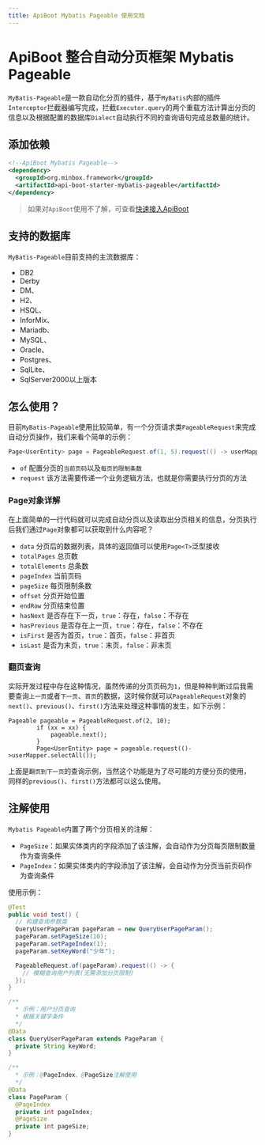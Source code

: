 ```yaml
---
title: ApiBoot Mybatis Pageable 使用文档
---
```


# ApiBoot 整合自动分页框架 Mybatis Pageable

`MyBatis-Pageable`是一款自动化分页的插件，基于`MyBatis`内部的插件`Interceptor`拦截器编写完成，拦截`Executor.query`的两个重载方法计算出分页的信息以及根据配置的数据库`Dialect`自动执行不同的查询语句完成总数量的统计。

## 添加依赖

```xml
<!--ApiBoot Mybatis Pageable-->
<dependency>
  <groupId>org.minbox.framework</groupId>
  <artifactId>api-boot-starter-mybatis-pageable</artifactId>
</dependency>
```

> 如果对`ApiBoot`使用不了解，可查看[快速接入ApiBoot](/docs/quick-start.html)

## 支持的数据库
`MyBatis-Pageable`目前支持的主流数据库：
- DB2
- Derby
- DM、
- H2、
- HSQL、
- InforMix、
- Mariadb、
- MySQL、
- Oracle、
- Postgres、
- SqlLite、
- SqlServer2000以上版本

## 怎么使用？
目前`MyBatis-Pageable`使用比较简单，有一个分页请求类`PageableRequest`来完成自动分页操作，我们来看个简单的示例：
```java
Page<UserEntity> page = PageableRequest.of(1, 5).request(() -> userMapper.selectAll());
```

- `of`  配置分页的`当前页码`以及`每页的限制条数`
- `request` 该方法需要传递一个业务逻辑方法，也就是你需要执行分页的方法

### Page对象详解
在上面简单的一行代码就可以完成自动分页以及读取出分页相关的信息，分页执行后我们通过`Page`对象都可以获取到什么内容呢？
- `data` 分页后的数据列表，具体的返回值可以使用`Page<T>`泛型接收
- `totalPages` 总页数
- `totalElements` 总条数
- `pageIndex` 当前页码
- `pageSize` 每页限制条数
- `offset` 分页开始位置
- `endRow` 分页结束位置
- `hasNext` 是否存在下一页，`true`：存在，`false`：不存在
- `hasPrevious` 是否存在上一页，`true`：存在，`false`：不存在
- `isFirst` 是否为首页，`true`：首页，`false`：非首页
- `isLast` 是否为末页，`true`：末页，`false`：非末页

### 翻页查询
实际开发过程中存在这种情况，虽然传递的分页页码为`1`，但是种种判断过后我需要查询`上一页`或者`下一页`、`首页`的数据，这时候你就可以`PageableRequest`对象的`next()`、`previous()`、`first()`方法来处理这种事情的发生，如下示例：
```
Pageable pageable = PageableRequest.of(2, 10);
        if (xx = xx) {
            pageable.next();
        }
        Page<UserEntity> page = pageable.request(()->userMapper.selectAll());
```
上面是`翻页到下一页`的查询示例，当然这个功能是为了尽可能的方便分页的使用，同样的`previous()`、`first()`方法都可以这么使用。

## 注解使用

`Mybatis Pageable`内置了两个分页相关的注解：

- `PageSize`：如果实体类内的字段添加了该注解，会自动作为分页每页限制数量作为查询条件
- `PageIndex`：如果实体类内的字段添加了该注解，会自动作为分页当前页码作为查询条件

使用示例：

```java
@Test
public void test() {
  // 构建查询参数类
  QueryUserPageParam pageParam = new QueryUserPageParam();
  pageParam.setPageSize(10);
  pageParam.setPageIndex(1);
  pageParam.setKeyWord("少年");

  PageableRequest.of(pageParam).request(() -> {
    // 模糊查询用户列表(无需添加分页限制)
  });
}

/**
  * 示例：用户分页查询
  * 根据关键字条件
  */
@Data
class QueryUserPageParam extends PageParam {
  private String keyWord;
}

/**
  * 示例：@PageIndex、@PageSize注解使用
  */
@Data
class PageParam {
  @PageIndex
  private int pageIndex;
  @PageSize
  private int pageSize;
}
```

